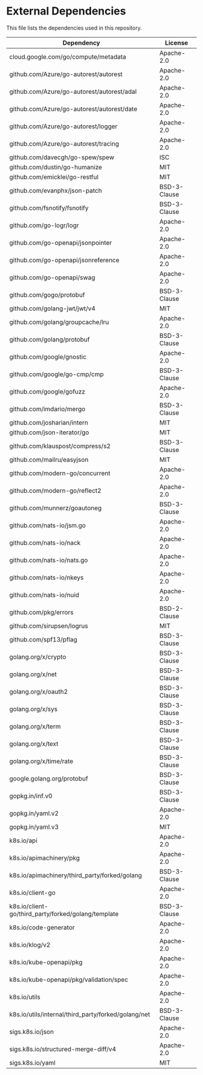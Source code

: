 # External Dependencies

This file lists the dependencies used in this repository.

| Dependency                                          | License      |
|-----------------------------------------------------|--------------|
| cloud.google.com/go/compute/metadata                | Apache-2.0   |
| github.com/Azure/go-autorest/autorest               | Apache-2.0   |
| github.com/Azure/go-autorest/autorest/adal          | Apache-2.0   |
| github.com/Azure/go-autorest/autorest/date          | Apache-2.0   |
| github.com/Azure/go-autorest/logger                 | Apache-2.0   |
| github.com/Azure/go-autorest/tracing                | Apache-2.0   |
| github.com/davecgh/go-spew/spew                     | ISC          |
| github.com/dustin/go-humanize                       | MIT          |
| github.com/emicklei/go-restful                      | MIT          |
| github.com/evanphx/json-patch                       | BSD-3-Clause |
| github.com/fsnotify/fsnotify                        | BSD-3-Clause |
| github.com/go-logr/logr                             | Apache-2.0   |
| github.com/go-openapi/jsonpointer                   | Apache-2.0   |
| github.com/go-openapi/jsonreference                 | Apache-2.0   |
| github.com/go-openapi/swag                          | Apache-2.0   |
| github.com/gogo/protobuf                            | BSD-3-Clause |
| github.com/golang-jwt/jwt/v4                        | MIT          |
| github.com/golang/groupcache/lru                    | Apache-2.0   |
| github.com/golang/protobuf                          | BSD-3-Clause |
| github.com/google/gnostic                           | Apache-2.0   |
| github.com/google/go-cmp/cmp                        | BSD-3-Clause |
| github.com/google/gofuzz                            | Apache-2.0   |
| github.com/imdario/mergo                            | BSD-3-Clause |
| github.com/josharian/intern                         | MIT          |
| github.com/json-iterator/go                         | MIT          |
| github.com/klauspost/compress/s2                    | BSD-3-Clause |
| github.com/mailru/easyjson                          | MIT          |
| github.com/modern-go/concurrent                     | Apache-2.0   |
| github.com/modern-go/reflect2                       | Apache-2.0   |
| github.com/munnerz/goautoneg                        | BSD-3-Clause |
| github.com/nats-io/jsm.go                           | Apache-2.0   |
| github.com/nats-io/nack                             | Apache-2.0   |
| github.com/nats-io/nats.go                          | Apache-2.0   |
| github.com/nats-io/nkeys                            | Apache-2.0   |
| github.com/nats-io/nuid                             | Apache-2.0   |
| github.com/pkg/errors                               | BSD-2-Clause |
| github.com/sirupsen/logrus                          | MIT          |
| github.com/spf13/pflag                              | BSD-3-Clause |
| golang.org/x/crypto                                 | BSD-3-Clause |
| golang.org/x/net                                    | BSD-3-Clause |
| golang.org/x/oauth2                                 | BSD-3-Clause |
| golang.org/x/sys                                    | BSD-3-Clause |
| golang.org/x/term                                   | BSD-3-Clause |
| golang.org/x/text                                   | BSD-3-Clause |
| golang.org/x/time/rate                              | BSD-3-Clause |
| google.golang.org/protobuf                          | BSD-3-Clause |
| gopkg.in/inf.v0                                     | BSD-3-Clause |
| gopkg.in/yaml.v2                                    | Apache-2.0   |
| gopkg.in/yaml.v3                                    | MIT          |
| k8s.io/api                                          | Apache-2.0   |
| k8s.io/apimachinery/pkg                             | Apache-2.0   |
| k8s.io/apimachinery/third_party/forked/golang       | BSD-3-Clause |
| k8s.io/client-go                                    | Apache-2.0   |
| k8s.io/client-go/third_party/forked/golang/template | BSD-3-Clause |
| k8s.io/code-generator                               | Apache-2.0   |
| k8s.io/klog/v2                                      | Apache-2.0   |
| k8s.io/kube-openapi/pkg                             | Apache-2.0   |
| k8s.io/kube-openapi/pkg/validation/spec             | Apache-2.0   |
| k8s.io/utils                                        | Apache-2.0   |
| k8s.io/utils/internal/third_party/forked/golang/net | BSD-3-Clause |
| sigs.k8s.io/json                                    | Apache-2.0   |
| sigs.k8s.io/structured-merge-diff/v4                | Apache-2.0   |
| sigs.k8s.io/yaml                                    | MIT          |
